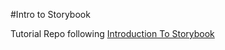 #Intro to Storybook

Tutorial Repo following [Introduction To Storybook](https://storybook.js.org/tutorials/intro-to-storybook)
